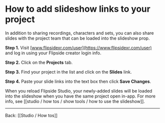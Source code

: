# How to add slideshow links to your project

In addition to sharing recordings, characters and sets, you can also share slides with the project team that can be loaded into the slideshow prop.

**Step 1.** Visit [www.flipsidexr.com/user](https://www.flipsidexr.com/user) and log in using your Flipside creator login info.

**Step 2.** Click on the **Projects** tab.

**Step 3.** Find your project in the list and click on the **Slides** link.

**Step 4.** Paste your slide links into the text box then click **Save Changes**.

When you reload Flipside Studio, your newly-added slides will be loaded into the slideshow when you have the same project open in-app. For more info, see [[studio / how tos / show tools / how to use the slideshow]].

---

Back: [[Studio / How tos]]
